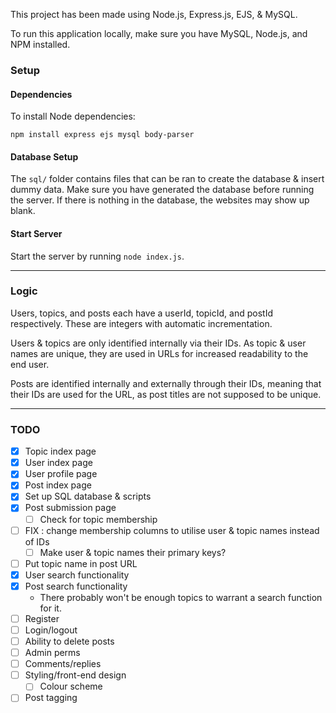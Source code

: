 This project has been made using Node.js, Express.js, EJS, & MySQL.

To run this application locally, make sure you have MySQL, Node.js, and NPM installed.

### Setup

#### Dependencies

To install Node dependencies:

```
npm install express ejs mysql body-parser
```

#### Database Setup

The `sql/` folder contains files that can be ran to create the database & insert dummy data. Make sure you have generated the database before running the server. If there is nothing in the database, the websites may show up blank.

#### Start Server

Start the server by running `node index.js`.

---

### Logic

Users, topics, and posts each have a userId, topicId, and postId respectively. These are integers with automatic incrementation.

Users & topics are only identified internally via their IDs. As topic & user names are unique, they are used in URLs for increased readability to the end user.

Posts are identified internally and externally through their IDs, meaning that their IDs are used for the URL, as post titles are not supposed to be unique.

---

### TODO

- [x] Topic index page
- [x] User index page
- [x] User profile page
- [x] Post index page
- [x] Set up SQL database & scripts
- [x] Post submission page
    - [ ] Check for topic membership
- [ ] FIX : change membership columns to utilise user & topic names instead of IDs
    - [ ] Make user & topic names their primary keys? 
- [ ] Put topic name in post URL
- [x] User search functionality
- [x] Post search functionality
    - There probably won't be enough topics to warrant a search function for it.
- [ ] Register
- [ ] Login/logout
- [ ] Ability to delete posts
- [ ] Admin perms
- [ ] Comments/replies
- [ ] Styling/front-end design
    - [ ] Colour scheme
- [ ] Post tagging
